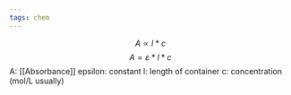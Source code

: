 ```yaml
---
tags: chem
---
```

$$ A \propto l*c $$
$$ A=\varepsilon*l*c $$
A: [[Absorbance]]
epsilon: constant
l: length of container
c: concentration (mol/L usually)